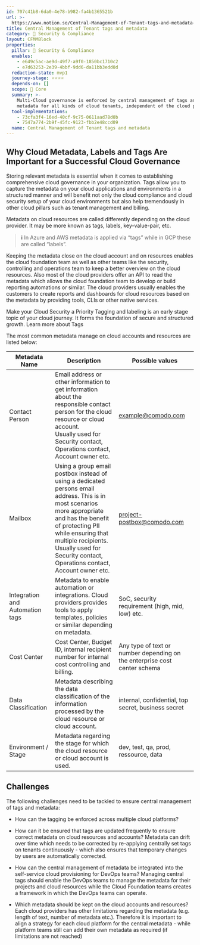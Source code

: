 ```yaml
---
id: 707c41b8-6da0-4e78-b982-fa4b1365521b
url: >-
  https://www.notion.so/Central-Management-of-Tenant-tags-and-metadata-707c41b86da04e78b982fa4b1365521b
title: Central Management of Tenant tags and metadata
category: 🔖 Security & Compliance
layout: CFMMBlock
properties:
  pillar: 🔖 Security & Compliance
  enables:
    - e649c5ac-ae9d-49f7-a9f0-1850bc1710c2
    - e7d63253-2e39-4bbf-9dd6-da11bb3edd0d
  redaction-state: mvp1
  journey-stage: ⭐️⭐️⭐️⭐️
  depends-on: []
  scope: 🏢 Core
  summary: >-
    Multi-Cloud governance is enforced by central management of tags and
    metadata for all kinds of cloud tenants, independent of the cloud provider
  tool-implementations:
    - 73cfa3f4-16ed-40cf-9c75-0611aad78d0b
    - 7547a774-2b9f-45fc-9123-fbb2e48ccd09
  name: Central Management of Tenant tags and metadata
---
```


## Why Cloud Metadata, Labels and Tags Are Important for a Successful Cloud Governance

Storing relevant metadata is essential when it comes to establishing comprehensive cloud governance in your organization. Tags allow you to capture the metadata on your cloud applications and environments in a structured manner and will benefit not only the cloud compliance and cloud security setup of your cloud environments but also help tremendously in other cloud pillars such as tenant management and billing.



Metadata on cloud resources are called differently depending on the cloud provider. It may be more known as tags, labels, key-value-pair, etc.

> **ℹ️** In Azure and AWS metadata is applied via “tags” while in GCP these are called “labels”.



Keeping the metadata close on the cloud account and on resources enables the cloud foundation team as well as other teams like the security, controlling and operations team to keep a better overview on the cloud resources. Also most of the cloud providers offer an API to read the metadata which allows the cloud foundation team to develop or build reporting automations or similar. The cloud providers usually enables the customers to create reports and dashboards for cloud resources based on the metadata by providing tools, CLIs or other native services. 

<!--notion-markdown-cms:raw-->
 <CallToAction>
  <CtaHeader>Make your Cloud Security a Priority</CtaHeader>
  <CtaText>Tagging and labeling is an early stage topic of your cloud journey. It forms the foundation of secure and structured growth.</CtaText>
  <CtaButton class="btn-primary" url="https://www.meshcloud.io/2020/10/27/your-path-to-a-winning-multi-cloud-tagging-strategy/">Learn more about Tags</CtaButton>
</CallToAction>



The most common metadata manage on cloud accounts and resources are listed below:

<!-- included database 0843a682-c1c3-4fc0-936b-cc080684a3c2 -->
| Metadata Name                   | Description                                                                                                                                                                                                                                                                            | Possible values                                                           |
| ------------------------------- | -------------------------------------------------------------------------------------------------------------------------------------------------------------------------------------------------------------------------------------------------------------------------------------- | ------------------------------------------------------------------------- |
| Contact Person                  | Email address or other information to get information about the responsible contact person for the cloud resource or cloud account.<br>Usually used for Security contact, Operations contact, Account owner etc.                                                                       | example@comodo.com                                                        |
| Mailbox                         | Using a group email postbox instead of using a dedicated persons email address. This is in most scenarios more appropriate and has the benefit of protecting PII while ensuring that multiple recipients.<br>Usually used for Security contact, Operations contact, Account owner etc. | project-postbox@comodo.com                                                |
| Integration and Automation tags | Metadata to enable automation or integrations. Cloud providers provides tools to apply templates, policies or similar depending on metadata.                                                                                                                                           | SoC, security requirement (high, mid, low) etc.                           |
| Cost Center                     | Cost Center, Budget ID, internal recipient number for internal cost controlling and billing.                                                                                                                                                                                           | Any type of text or number depending on the enterprise cost center schema |
| Data Classification             | Metadata describing the data classification of the information processed by the cloud resource or cloud account.                                                                                                                                                                       | internal, confidential, top secret, business secret                       |
| Environment / Stage             | Metadata regarding the stage for which the cloud resource or cloud account is used.                                                                                                                                                                                                    | dev, test, qa, prod, ressource, data                                      |

## Challenges

The following challenges need to be tackled to ensure central management of tags and metadata:

- How can the tagging be enforced across multiple cloud platforms?

- How can it be ensured that tags are updated frequently to ensure correct metadata on cloud resources and accounts? Metadata can drift over time which needs to be corrected by re-applying centrally set tags on tenants continuously - which also ensures that temporary changes by users are automatically corrected.

- How can the central management of metadata be integrated into the self-service cloud provisioning for DevOps teams? Managing central tags should enable the DevOps teams to manage the metadata for their projects and cloud resources while the Cloud Foundation teams creates a framework in which the DevOps teams can operate.

- Which metadata should be kept on the cloud accounts and resources? Each cloud providers has other limitations regarding the metadata (e.g. length of text, number of metadata etc.). Therefore it is important to align a strategy for each cloud platform for the central metadata - while platform teams still can add their own metadata as required (if limitations are not reached)

